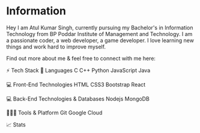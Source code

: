 # Information
Hey I am Atul Kumar Singh, currently pursuing my Bachelor's in Information Technology from BP Poddar Institute of Management and Technology. I am a passionate coder, a web developer, a game developer. I love learning new things and work hard to improve myself.

Find out more about me & feel free to connect with me here:

⚡ Tech Stack
🚀 Languages
C C++ Python JavaScript Java

💻 Front-End Technologies
HTML CSS3 Bootstrap React

💻 Back-End Technologies & Databases
Nodejs MongoDB

🧑🏻‍💻 Tools & Platform
Git Google Cloud

📈 Stats

